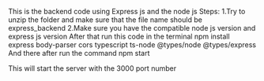 This is the backend code using Express js and the node js
Steps:
1.Try to unzip the folder and make sure that the file name should be express_backend
2.Make sure you have the compatible node js version and express js version
After that run this code in the terminal 
npm install express body-parser cors typescript ts-node @types/node @types/express
And there after run the command 
npm start

This will start the server with the 3000 port number
